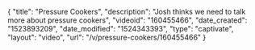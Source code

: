 {
    "title": "Pressure Cookers",
    "description": "Josh thinks we need to talk more about pressure cookers",
    "videoid": "160455466",
    "date_created": "1523893209",
    "date_modified": "1524343393",
    "type": "captivate",
    "layout": "video",
    "url": "\/v\/pressure-cookers\/160455466"
}